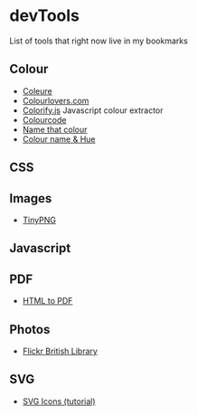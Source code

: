 # devTools
List of tools that right now live in my bookmarks


## Colour

- [Coleure](https://www.coleure.com)
- [Colourlovers.com](http://www.colourlovers.com)
- [Colorify.js](http://colorify.rocks) Javascript colour extractor
- [Colourcode](http://www.colourco.de)
- [Name that colour](http://chir.ag/projects/name-that-color)
- [Colour name & Hue](http://www.color-blindness.com/color-name-hue)


## CSS

## Images

- [TinyPNG](https://tinypng.com)

## Javascript

## PDF

- [HTML to PDF](http://www.athenapdf.com)

## Photos

- [Flickr British Library](https://www.flickr.com/photos/britishlibrary)

## SVG

- [SVG Icons (tutorial)](http://fvsch.com/code/svg-icons/how-to)
